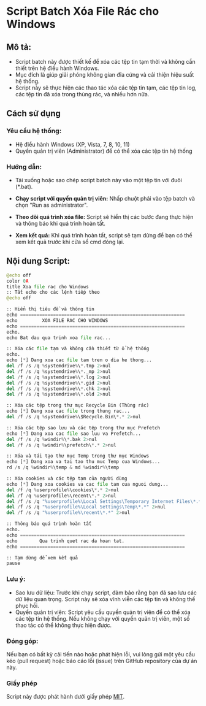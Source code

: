 # Script Batch Xóa File Rác cho Windows
## Mô tả:
- Script batch này được thiết kế để xóa các tệp tin tạm thời và không cần thiết trên hệ điều hành Windows.
- Mục đích là giúp giải phóng không gian đĩa cứng và cải thiện hiệu suất hệ thống.
- Script này sẽ thực hiện các thao tác xóa các tệp tin tạm, các tệp tin log, các tệp tin đã xóa trong thùng rác, và nhiều hơn nữa.

## Cách sử dụng
### Yêu cầu hệ thống:
- Hệ điều hành Windows (XP, Vista, 7, 8, 10, 11)
- Quyền quản trị viên (Administrator) để có thể xóa các tệp tin hệ thống

### Hướng dẫn:
- Tải xuống hoặc sao chép script batch này vào một tệp tin với đuôi (*.bat).
- **Chạy script với quyền quản trị viên:** Nhấp chuột phải vào tệp batch và chọn "Run as administrator".

- **Theo dõi quá trình xóa file:** Script sẽ hiển thị các bước đang thực hiện và thông báo khi quá trình hoàn tất.
- **Xem kết quả:** Khi quá trình hoàn tất, script sẽ tạm dừng để bạn có thể xem kết quả trước khi cửa sổ cmd đóng lại.

## Nội dung Script:
```python
@echo off
color 0A
title Xoa file rac cho Windows
:: Tắt echo cho các lệnh tiếp theo
@echo off

:: Hiển thị tiêu đề và thông tin
echo ============================================================
echo         XOA FILE RAC CHO WINDOWS
echo ============================================================
echo.
echo Bat dau qua trinh xoa file rac...

:: Xóa các file tạm và không cần thiết từ ổ hệ thống
echo.
echo [*] Dang xoa cac file tam tren o dia he thong...
del /f /s /q %systemdrive%\*.tmp 2>nul
del /f /s /q %systemdrive%\*._mp 2>nul
del /f /s /q %systemdrive%\*.log 2>nul
del /f /s /q %systemdrive%\*.gid 2>nul
del /f /s /q %systemdrive%\*.chk 2>nul
del /f /s /q %systemdrive%\*.old 2>nul

:: Xóa các tệp trong thư mục Recycle Bin (Thùng rác)
echo [*] Dang xoa cac file trong thung rac...
del /f /s /q %systemdrive%\$Recycle.Bin\*.* 2>nul

:: Xóa các tệp sao lưu và các tệp trong thư mục Prefetch
echo [*] Dang xoa cac file sao luu va Prefetch...
del /f /s /q %windir%\*.bak 2>nul
del /f /s /q %windir%\prefetch\*.* 2>nul

:: Xóa và tái tạo thư mục Temp trong thư mục Windows
echo [*] Dang xoa va tai tao thu muc Temp cua Windows...
rd /s /q %windir%\temp & md %windir%\temp

:: Xóa cookies và các tệp tạm của người dùng
echo [*] Dang xoa cookies va cac file tam cua nguoi dung...
del /f /q %userprofile%\cookies\*.* 2>nul
del /f /q %userprofile%\recent\*.* 2>nul
del /f /s /q "%userprofile%\Local Settings\Temporary Internet Files\*.*" 2>nul
del /f /s /q "%userprofile%\Local Settings\Temp\*.*" 2>nul
del /f /s /q "%userprofile%\recent\*.*" 2>nul

:: Thông báo quá trình hoàn tất
echo.
echo ============================================================
echo        Qua trinh quet rac da hoan tat.
echo ============================================================

:: Tạm dừng để xem kết quả
pause
```

### Lưu ý:
- Sao lưu dữ liệu: Trước khi chạy script, đảm bảo rằng bạn đã sao lưu các dữ liệu quan trọng. Script này sẽ xóa vĩnh viễn các tệp tin và không thể phục hồi.
- Quyền quản trị viên: Script yêu cầu quyền quản trị viên để có thể xóa các tệp tin hệ thống. Nếu không chạy với quyền quản trị viên, một số thao tác có thể không thực hiện được.

### Đóng góp:
Nếu bạn có bất kỳ cải tiến nào hoặc phát hiện lỗi, vui lòng gửi một yêu cầu kéo (pull request) hoặc báo cáo lỗi (issue) trên GitHub repository của dự án này.

### Giấy phép
Script này được phát hành dưới giấy phép [MIT](https://choosealicense.com/licenses/mit/).
